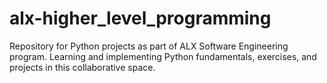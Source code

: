 # alx-higher_level_programming
Repository for Python projects as part of ALX Software Engineering program. Learning and implementing Python fundamentals, exercises, and projects in this collaborative space.
